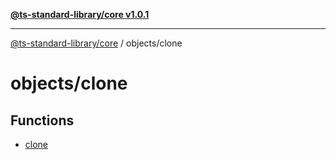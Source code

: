 [**@ts-standard-library/core v1.0.1**](../../README.md)

***

[@ts-standard-library/core](../../modules.md) / objects/clone

# objects/clone

## Functions

- [clone](functions/clone.md)
